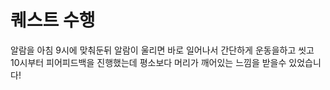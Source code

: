 # 퀘스트 수행

알람을 아침 9시에 맞춰둔뒤 알람이 울리면 바로 일어나서 간단하게 운동을하고
씻고 10시부터 피어피드백을 진행했는데 평소보다 머리가 깨어있는 느낌을 받을수 있었습니다!
